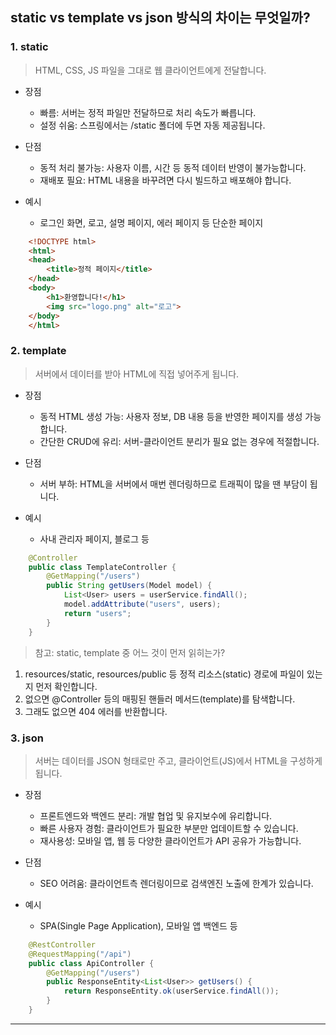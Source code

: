 ## static vs template vs json 방식의 차이는 무엇일까?

### 1. static

> HTML, CSS, JS 파일을 그대로 웹 클라이언트에게 전달합니다.

* 장점
    - 빠름: 서버는 정적 파일만 전달하므로 처리 속도가 빠릅니다.
    - 설정 쉬움: 스프링에서는 /static 폴더에 두면 자동 제공됩니다.

* 단점
    - 동적 처리 불가능: 사용자 이름, 시간 등 동적 데이터 반영이 불가능합니다.
    - 재배포 필요: HTML 내용을 바꾸려면 다시 빌드하고 배포해야 합니다.

* 예시
    - 로그인 화면, 로고, 설명 페이지, 에러 페이지 등 단순한 페이지

```html
    <!DOCTYPE html>
    <html>
    <head>
        <title>정적 페이지</title>
    </head>
    <body>
        <h1>환영합니다!</h1>
        <img src="logo.png" alt="로고">
    </body>
    </html>
```

### 2. template

> 서버에서 데이터를 받아 HTML에 직접 넣어주게 됩니다.

* 장점
    - 동적 HTML 생성 가능: 사용자 정보, DB 내용 등을 반영한 페이지를 생성 가능합니다.
    - 간단한 CRUD에 유리: 서버-클라이언트 분리가 필요 없는 경우에 적절합니다.

* 단점
    - 서버 부하: HTML을 서버에서 매번 렌더링하므로 트래픽이 많을 땐 부담이 됩니다.

* 예시
    - 사내 관리자 페이지, 블로그 등

```java
    @Controller
    public class TemplateController {
        @GetMapping("/users")
        public String getUsers(Model model) {
            List<User> users = userService.findAll();
            model.addAttribute("users", users);
            return "users";
        }
    }
```

> 참고: static, template 중 어느 것이 먼저 읽히는가?

1. resources/static, resources/public 등 정적 리소스(static) 경로에 파일이 있는지 먼저 확인합니다.
2. 없으면 @Controller 등의 매핑된 핸들러 메서드(template)를 탐색합니다.
3. 그래도 없으면 404 에러를 반환합니다.

### 3. json

> 서버는 데이터를 JSON 형태로만 주고, 클라이언트(JS)에서 HTML을 구성하게 됩니다.

* 장점
    - 프론트엔드와 백엔드 분리: 개발 협업 및 유지보수에 유리합니다.
    - 빠른 사용자 경험: 클라이언트가 필요한 부분만 업데이트할 수 있습니다.
    - 재사용성: 모바일 앱, 웹 등 다양한 클라이언트가 API 공유가 가능합니다.

* 단점
    - SEO 어려움: 클라이언트측 렌더링이므로 검색엔진 노출에 한계가 있습니다.

* 예시
    - SPA(Single Page Application), 모바일 앱 백엔드 등

```java
    @RestController
    @RequestMapping("/api")
    public class ApiController {
        @GetMapping("/users")
        public ResponseEntity<List<User>> getUsers() {
            return ResponseEntity.ok(userService.findAll());
        }
    }
```

---
